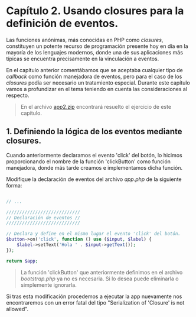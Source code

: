 # Capítulo 2. Usando closures para la definición de eventos. #

Las funciones anónimas, más conocidas en PHP como *closures*, constituyen un potente recurso de programación presente hoy en día en la mayoría de los lenguajes modernos, donde una de sus aplicaciones más típicas se encuentra precisamente en la vinculación a eventos.

En el capítulo anterior comentábamos que se aceptaba cualquier tipo de *callback* como función manejadora de eventos, pero para el caso de los *closures* podía ser necesario un tratamiento especial. Durante este capítulo vamos a profundizar en el tema teniendo en cuenta las consideraciones al respecto.

>En el archivo [app2.zip](https://github.com/andaniel05/GluePHP/raw/0.1a/doc/res/Cap2/app2.zip) encontrará resuelto el ejercicio de este capítulo.

## 1. Definiendo la lógica de los eventos mediante closures. ##

Cuando anteriormente declaramos el evento 'click' del botón, lo hicimos proporcionando el nombre de la función 'clickButton' como función manejadora, donde más tarde creamos e implementamos dicha función.

Modifique la declaración de eventos del archivo *app.php* de la siguiente forma:

```php

// ...

////////////////////////////
// Declaración de eventos //
////////////////////////////

// Declara y define en el mismo lugar el evento 'click' del botón.
$button->on('click', function () use ($input, $label) {
    $label->setText('Hola ' . $input->getText());
});

return $app;
```

>La función 'clickButton' que anteriormente definimos en el archivo *bootstrap.php* ya no es necesaria. Si lo desea puede eliminarla o simplemente ignorarla.

Si tras esta modificación procedemos a ejecutar la app nuevamente nos encontraremos con un error fatal del tipo "Serialization of 'Closure' is not allowed".
